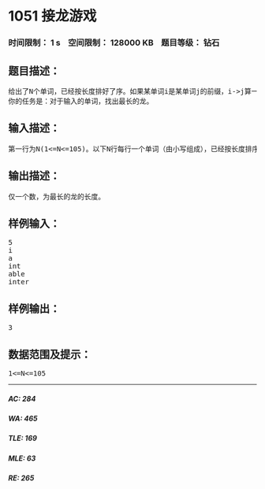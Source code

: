 # 1051 接龙游戏   
### 时间限制： 1 s&nbsp;&nbsp;&nbsp;&nbsp;空间限制： 128000 KB&nbsp;&nbsp;&nbsp;&nbsp;题目等级： 钻石  
## 题目描述：  

<pre>
给出了N个单词，已经按长度排好了序。如果某单词i是某单词j的前缀，i->j算一次接龙(两个相同的单词不能算接龙)。
你的任务是：对于输入的单词，找出最长的龙。
</pre>
  
  
## 输入描述：  

<pre>
第一行为N(1<=N<=105)。以下N行每行一个单词（由小写组成），已经按长度排序。(每个单词长度<50)
</pre>
  
  
## 输出描述：  

<pre>
仅一个数，为最长的龙的长度。
</pre>
  
  
## 样例输入：  

<pre>
5
i
a
int
able
inter
</pre>
  
  
## 样例输出：  

<pre>
3
</pre>
  
  
## 数据范围及提示：  

<pre>
1<=N<=105
</pre>
  
  
***  

##### AC: 284  
##### WA: 465  
##### TLE: 169  
##### MLE: 63  
##### RE: 265  

